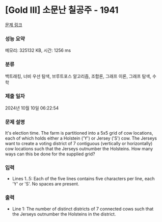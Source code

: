 # [Gold III] 소문난 칠공주 - 1941 

[문제 링크](https://www.acmicpc.net/problem/1941) 

### 성능 요약

메모리: 325132 KB, 시간: 1256 ms

### 분류

백트래킹, 너비 우선 탐색, 브루트포스 알고리즘, 조합론, 그래프 이론, 그래프 탐색, 수학

### 제출 일자

2024년 10월 10일 06:22:54

### 문제 설명

<p>It's election time. The farm is partitioned into a 5x5 grid of cow locations, each of which holds either a Holstein ('Y') or Jersey ('S') cow. The Jerseys want to create a voting district of 7 contiguous (vertically or horizontally) cow locations such that the Jerseys outnumber the Holsteins. How many ways can this be done for the supplied grid?</p>

### 입력 

 <ul>
	<li>Lines 1..5: Each of the five lines contains five characters per line, each 'Y' or 'S'. No spaces are present.</li>
</ul>

### 출력 

 <ul>
	<li>Line 1: The number of distinct districts of 7 connected cows such that the Jerseys outnumber the Holsteins in the district.</li>
</ul>

